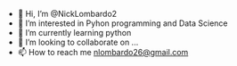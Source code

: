 - 👋 Hi, I’m @NickLombardo2
- 👀 I’m interested in Pyhon programming and Data Science 
- 🌱 I’m currently learning python 
- 💞️ I’m looking to collaborate on ...
- 📫 How to reach me nlombardo26@gmail.com

<!---
NickLombardo2/NickLombardo2 is a ✨ special ✨ repository because its `README.md` (this file) appears on your GitHub profile.
You can click the Preview link to take a look at your changes.
--->
